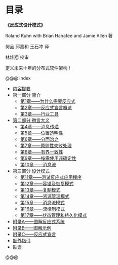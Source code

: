
# 目录

**《反应式设计模式》**

Roland Kuhn with Brian Hanafee and Jamie Allen 著

何品 邱嘉和 王石冲 译

林炜翔 校审

定义未来十年的分布式软件架构！

@@@ index
* [内容提要](abstract.md)
* [第一部分 简介](part1.md)
    * [第1章——为什么需要反应式](chapter-01/index.md)
    * [第2章——反应式宣言概览](chapter-02/index.md)
    * [第3章——行业工具](chapter-03/index.md)
* [第二部分 微言大义](part2.md)
    * [第4章——消息传递](chapter-04/index.md)
    * [第5章——位置透明性](chapter-05/index.md)
    * [第6章——分而治之](chapter-06/index.md)
    * [第7章——原则性失败处理](chapter-07/index.md)
    * [第8章——有界一致性](chapter-08/index.md)
    * [第9章——按需使用非确定性](chapter-09/index.md)
    * [第10章——消息流](chapter-10/index.md)
* [第三部分 设计模式](part3.md)    
    * [第11章——测试反应式应用程序](chapter-11/index.md)
    * [第12章——容错及恢复模式](chapter-12/index.md)
    * [第13章——复制模式](chapter-13/index.md)
    * [第14章——资源管理模式](chapter-14/index.md)
    * [第15章——消息流模式](chapter-15/index.md)
    * [第16章——流控制模式](chapter-16/index.md)
    * [第17章——状态管理和持久化模式](chapter-17/index.md)
* [附录A——图解反应式系统](appendix-01/index.md)
* [附录B——图解示例](appendix-02/index.md)
* [附录C——反应式宣言](appendix-03/index.md)
* [额外指引](extras.md)
* [勘误](errata.md)

@@@
